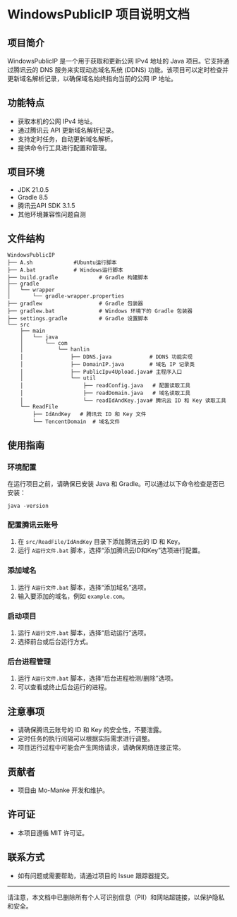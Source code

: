 # WindowsPublicIP 项目说明文档

## 项目简介
WindowsPublicIP 是一个用于获取和更新公网 IPv4 地址的 Java 项目。它支持通过腾讯云的 DNS 服务来实现动态域名系统 (DDNS) 功能。该项目可以定时检查并更新域名解析记录，以确保域名始终指向当前的公网 IP 地址。

## 功能特点
- 获取本机的公网 IPv4 地址。
- 通过腾讯云 API 更新域名解析记录。
- 支持定时任务，自动更新域名解析。
- 提供命令行工具进行配置和管理。

## 项目环境
- JDK 21.0.5
- Gradle 8.5
- 腾讯云API SDK 3.1.5
- 其他环境兼容性问题自测

## 文件结构
```
WindowsPublicIP
├── A.sh             #Ubuntu运行脚本
├── A.bat            # Windows运行脚本
├── build.gradle             # Gradle 构建脚本
├── gradle
│   └── wrapper
│       └── gradle-wrapper.properties
├── gradlew                  # Gradle 包装器
├── gradlew.bat              # Windows 环境下的 Gradle 包装器
├── settings.gradle          # Gradle 设置脚本
└── src
    ├── main
    │   └── java
    │       └── com
    │           └── hanlin
    │               ├── DDNS.java            # DDNS 功能实现
    │               ├── DomainIP.java        # 域名 IP 记录类
    │               ├── PublicIpv4Upload.java# 主程序入口
    │               └── util
    │                   ├── readConfig.java   # 配置读取工具
    │                   ├── readDomain.java   # 域名读取工具
    │                   └── readIdAndKey.java# 腾讯云 ID 和 Key 读取工具
    └── ReadFile
        ├── IdAndKey   # 腾讯云 ID 和 Key 文件
        └── TencentDomain  # 域名文件
```

## 使用指南

### 环境配置
在运行项目之前，请确保已安装 Java 和 Gradle。可以通过以下命令检查是否已安装：
```shell
java -version
```

### 配置腾讯云账号
1. 在 `src/ReadFile/IdAndKey` 目录下添加腾讯云的 ID 和 Key。
2. 运行 `A运行文件.bat` 脚本，选择“添加腾讯云ID和Key”选项进行配置。

### 添加域名
1. 运行 `A运行文件.bat` 脚本，选择“添加域名”选项。
2. 输入要添加的域名，例如 `example.com`。

### 启动项目
1. 运行 `A运行文件.bat` 脚本，选择“启动运行”选项。
2. 选择前台或后台运行方式。

### 后台进程管理
1. 运行 `A运行文件.bat` 脚本，选择“后台进程检测/删除”选项。
2. 可以查看或终止后台运行的进程。

## 注意事项
- 请确保腾讯云账号的 ID 和 Key 的安全性，不要泄露。
- 定时任务的执行间隔可以根据实际需求进行调整。
- 项目运行过程中可能会产生网络请求，请确保网络连接正常。

## 贡献者
- 项目由 Mo-Manke 开发和维护。

## 许可证
- 本项目遵循 MIT 许可证。

## 联系方式
- 如有问题或需要帮助，请通过项目的 Issue 跟踪器提交。

---

请注意，本文档中已删除所有个人可识别信息（PII）和网站超链接，以保护隐私和安全。